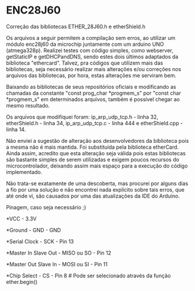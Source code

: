 # ENC28J60

Correção das bibliotecas ETHER_28J60.h e etherShield.h

Os arquivos a seguir permitem a compilação sem erros, ao utilizar um módulo enc28j60 da microchip juntamente com um arduino UNO (atmega328p).
Realizei testes com código simples, como webserver, getStaticIP e getDHCPandDNS, sendo estes dois últimos adaptados da biblioteca "ethercard". Talvez, pra códigos que utilizem mais das bibliotecas, seja necessário realizar mais alterações e/ou correções nos arquivos das bibliotecas, por hora, estas alterações me serviram bem.

Baixando as bibliotecas de seus repositórios oficiais e modificando as chamadas da constante "const prog_char *progmem_s" por "const char *progmem_s" em determinados arquivos, também é possível chegar ao mesmo resultado.

Os arquivos que modifiquei foram:
ip_arp_udp_tcp.h - linha 32, etherShield.h - linha 34, ip_arp_udp_tcp.c - linha 444 e etherShield.cpp - linha 14.

Não enviei a sugestão de alteração aos desenvolvedores da biblioteca pois a mesma não é mais mantida. Foi substituída pela biblioteca etherCard. Ainda assim, acredito que esta alteração seja válida pois estas bibliotecas são bastante simples de serem utilizadas e exigem poucos recursos do microcontrolador, deixando assim mais espaço para a execução do código implementado.

Não trata-se exatamente de uma descoberta, mas procurei por alguns dias a fio por uma solução e não encontrei nada explícito sobre tais erros, que até onde vi, são causados por uma das atualizações da IDE do Arduino.

<p>Pinagem, caso seja necessário ;)</p>
<p>*VCC -   3.3V</p>
<p>*Ground - GND -  GND</p>
<p>*Serial Clock - SCK - Pin 13</p>
<p>*Master In Slave Out - MISO ou SO  - Pin 12</p>
<p>*Master Out Slave In - MOSI ou SI  - Pin 11</p>
<p>*Chip Select - CS  - Pin  8 # Pode ser selecionado através da função ether.begin()</p>
